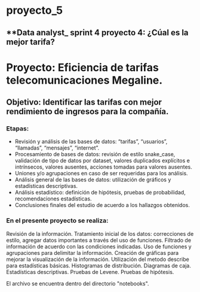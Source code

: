 # proyecto_5
 ## **Data analyst_ sprint 4 proyecto 4: ¿Cúal es la mejor tarifa?

# **Proyecto: Eficiencia de tarifas telecomunicaciones Megaline.**

## **Objetivo:** Identificar las tarifas con mejor rendimiento de ingresos para la compañía.

### **Etapas:**

* Revisión y análisis de las bases de datos: “tarifas”, “usuarios”, “llamadas”, “mensajes”, “internet”.
* Procesamiento de bases de datos: revisión de estilo snake_case, validación de tipo de datos por dataset, valores duplicados explícitos e intrínsecos, valores ausentes, acciones tomadas para valores ausentes.
* Uniones y/o agrupaciones en caso de ser requeridas para los análisis.
* Análisis general de las bases de datos: utilización de gráficos y estadísticas descriptivas.
* Análisis estadístico: definición de hipótesis, pruebas de probabilidad, recomendaciones estadísticas.
* Conclusiones finales del estudio de acuerdo a los hallazgos obtenidos.

### **En el presente proyecto se realiza:**

Revisión de la información.
Tratamiento inicial de los datos: correcciones de estilo, agregar datos importantes a través del uso de funciones.
Filtrado de información de acuerdo con las condiciones indicadas.
Uso de funciones y agrupaciones para delimitar la información.
Creación de gráficas para mejorar la visualización de la información.
Utilización del metodo describe para estadísticas básicas.
Histogramas de distribución.
Diagramas de caja.
Estadísticas descriptivas.
Pruebas de Levene.
Pruebas de hipótesis.

El archivo se encuentra dentro del directorio "notebooks".